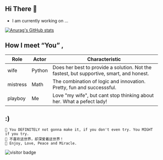 


## Hi There 👋

 - I am currently working on ...

[![Anurag's GitHub stats](https://github-readme-stats.vercel.app/api?username=ouerxiao&show_icons=true&theme=dracula)](https://github.com/anuraghazra/github-readme-stats)


## How I meet “You” ,

| Role     |   Actor   |   Characteristic                                                                       |
|----------|-----------|----------------------------------------------------------------------------------------|  
|  wife    |   Python  |Does her best to provide a solution. Not the fastest, but supportive, smart, and honest.|
| mistress |   Math    |   The combination of logic and innovation. Pretty, fun and successsful.                |
| playboy  |     Me    |   Love "my wife", but cant stop thinking about her. What a pefect lady!                |


## :)
    🎯 You DEFINITELY not gonna make it, if you don't even try. You MIGHT if you try. 
    💋 不喜欢这世界，却深爱着这世界！
    🌈 Enjoy, Love, Peace and Miracle.


![visitor badge](https://visitor-badge.glitch.me/badge?page_id=ouerxiao.visitor-badge)

